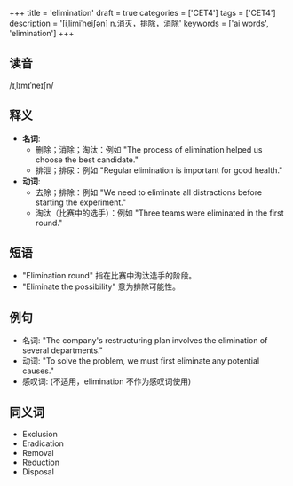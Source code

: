+++
title = 'elimination'
draft = true
categories = ['CET4']
tags = ['CET4']
description = '[iˌlimiˈnei∫ən] n.消灭，排除，消除'
keywords = ['ai words', 'elimination']
+++

## 读音
/ɪˌlɪmɪˈneɪʃn/

## 释义
- **名词**:
    - 删除；消除；淘汰：例如 "The process of elimination helped us choose the best candidate."
    - 排泄；排尿：例如 "Regular elimination is important for good health."
- **动词**:
    - 去除；排除：例如 "We need to eliminate all distractions before starting the experiment."
    - 淘汰（比赛中的选手）：例如 "Three teams were eliminated in the first round."

## 短语
- "Elimination round" 指在比赛中淘汰选手的阶段。
- "Eliminate the possibility" 意为排除可能性。

## 例句
- 名词: "The company's restructuring plan involves the elimination of several departments."
- 动词: "To solve the problem, we must first eliminate any potential causes."
- 感叹词: (不适用，elimination 不作为感叹词使用)

## 同义词
- Exclusion
- Eradication
- Removal
- Reduction
- Disposal
